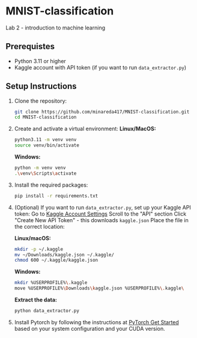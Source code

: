 # MNIST-classification
Lab 2 - introduction to machine learning

## Prerequistes
 - Python 3.11 or higher
 - Kaggle account with API token (if you want to run `data_extractor.py`)

## Setup Instructions

1. Clone the repository:
   ```bash
   git clone https://github.com/minareda417/MNIST-classification.git
   cd MNIST-classification
    ```
2. Create and activate a virtual environment:
   **Linux/MacOS:**
   ```bash
   python3.11 -m venv venv
   source venv/bin/activate
   ```

   **Windows:**
   ```bash
   python -m venv venv
   .\venv\Scripts\activate
   ```

3. Install the required packages:
   ```bash
   pip install -r requirements.txt
   ```

4. (Optional) If you want to run `data_extractor.py`, set up your Kaggle API token:
   Go to [Kaggle Account Settings](https://www.kaggle.com/account)
   Scroll to the "API" section
   Click "Create New API Token" - this downloads `kaggle.json`
   Place the file in the correct location:

   **Linux/macOS:**
   ```bash
   mkdir -p ~/.kaggle
   mv ~/Downloads/kaggle.json ~/.kaggle/
   chmod 600 ~/.kaggle/kaggle.json
   ```

   **Windows:**
   ```bash
   mkdir %USERPROFILE%\.kaggle
   move %USERPROFILE%\Downloads\kaggle.json %USERPROFILE%\.kaggle\
   ```

   **Extract the data:**
   ```bash
   python data_extractor.py
   ```

5. Install Pytorch by following the instructions at [PyTorch Get Started](https://pytorch.org/get-started/locally/) based on your system configuration and your CUDA version.


